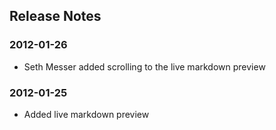 ## Release Notes

### 2012-01-26
  - Seth Messer added scrolling to the live markdown preview

### 2012-01-25
  - Added live markdown preview
